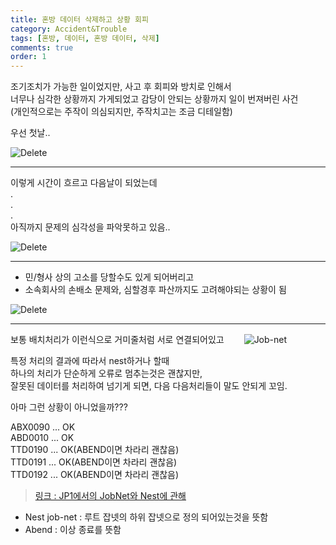 ```yaml
---
title: 혼방 데이터 삭제하고 상황 회피
category: Accident&Trouble
tags: [혼방, 데이터, 혼방 데이터, 삭제]
comments: true
order: 1
---
```


조기조치가 가능한 일이었지만, 사고 후 회피와 방치로 인해서  
너무나 심각한 상황까지 가게되었고 감당이 안되는 상황까지 일이 번져버린 사건  
(개인적으로는 주작이 의심되지만, 주작치고는 조금 디테일함)  

우선 첫날..  


![Delete](./honbang-delete.png)

---

이렇게 시간이 흐르고 다음날이 되었는데  
.  
.  
.  
아직까지 문제의 심각성을 파악못하고 있음..

![Delete](./honbang-delete-nextday.png)

---

- 민/형사 상의 고소를 당할수도 있게 되어버리고
- 소속회사의 손배소 문제와, 심할경후 파산까지도 고려해야되는 상황이 됨

![Delete](./honbang-delete-finally.png)

---

보통 배치처리가 이런식으로 거미줄처럼 서로 연결되어있고　　
![Job-net](./job-net.png)

특정 처리의 결과에 따라서 nest하거나 할때  
하나의 처리가 단순하게 오류로 멈추는것은 괜찮지만,  
잘못된 데이터를 처리하여 넘기게 되면, 다음 다음처리들이 말도 안되게 꼬임.

아마 그런 상황이 아니었을까???

ABX0090 ...  OK  
ABD0010 ...  OK  
TTD0190 ...  OK(ABEND이면 차라리 괜찮음)  
TTD0191 ...  OK(ABEND이면 차라리 괜찮음)  
TTD0192 ...  OK(ABEND이면 차라리 괜찮음)  

>[링크 : JP1에서의 JobNet와 Nest에 관해](http://itdoc.hitachi.co.jp/manuals/3020/30203S0133/AJSZ0006.HTM)  

- Nest job-net : 루트 잡넷의 하위 잡넷으로 정의 되어있는것을 뜻함
- Abend : 이상 종료를 뜻함

